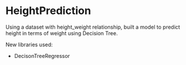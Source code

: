 # HeightPrediction

Using a dataset with height_weight relationship, built a model to predict height in terms of weight using Decision Tree.

New libraries used: 
- DecisonTreeRegressor
